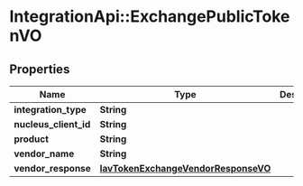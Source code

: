 # IntegrationApi::ExchangePublicTokenVO

## Properties
Name | Type | Description | Notes
------------ | ------------- | ------------- | -------------
**integration_type** | **String** |  | [optional] 
**nucleus_client_id** | **String** |  | [optional] 
**product** | **String** |  | [optional] 
**vendor_name** | **String** |  | [optional] 
**vendor_response** | [**IavTokenExchangeVendorResponseVO**](IavTokenExchangeVendorResponseVO.md) |  | [optional] 


